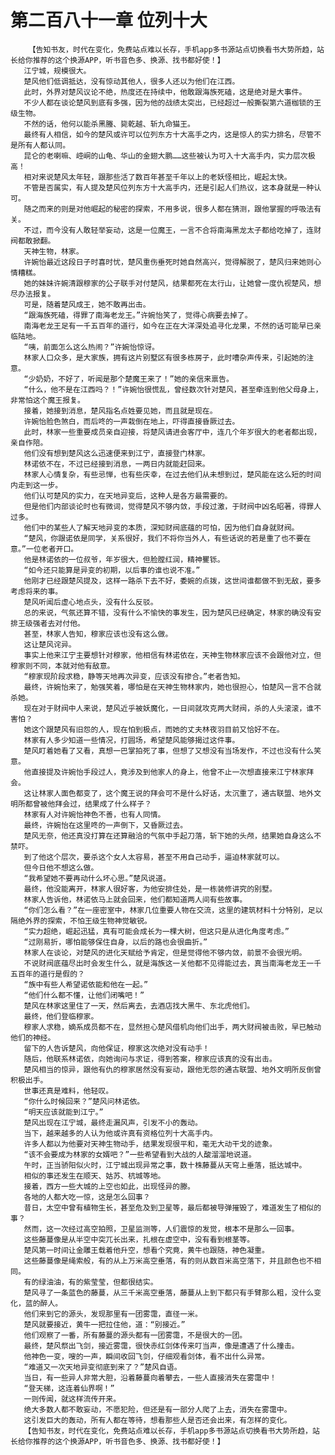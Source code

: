 # 第二百八十一章 位列十大
        【告知书友，时代在变化，免费站点难以长存，手机app多书源站点切换看书大势所趋，站长给你推荐的这个换源APP，听书音色多、换源、找书都好使！】
       江宁城，规模很大。
       楚风他们低调抵达，没有惊动其他人，很多人还以为他们在江西。
       此时，外界对楚风议论不绝，热度还在持续中，他敢跟海族死磕，这是绝对是大事件。
       不少人都在谈论楚风到底有多强，因为他的战绩太突出，已经超过一般撕裂第六道枷锁的王级生物。
       不然的话，他何以能杀黑螣、毙乾越、斩九命猫王。
       最终有人相信，如今的楚风或许可以位列东方十大高手之内，这是惊人的实力排名，尽管不是所有人都认同。
       昆仑的老喇嘛、崆峒的山龟、华山的金翅大鹏……这些被认为可入十大高手内，实力层次极高！
       相对来说楚风太年轻，跟那些活了数百年甚至千年以上的老妖怪相比，崛起太快。
       不管是否属实，有人提及楚风位列东方十大高手内，还是引起人们热议，这本身就是一种认可。
       随之而来的则是对他崛起的秘密的探索，不用多说，很多人都在猜测，跟他掌握的呼吸法有关。
       不过，而今没有人敢轻举妄动，这是一位魔王，一言不合将南海黑龙太子都给吃掉了，连财阀都敢掀翻。
       天神生物，林家。
       许婉怡最近这段日子时喜时忧，楚风重伤垂死时她自然高兴，觉得解脱了，楚风归来她则心情糟糕。
       她的妹妹许婉清跟穆家的公子联手对付楚风，结果都死在太行山，让她曾一度仇视楚风，想尽办法报复。
       可是，随着楚风成王，她不敢再出击。
       “跟海族死磕，得罪了南海老龙王。”许婉怡笑了，觉得心病要去掉了。
       南海老龙王足有一千五百年的道行，如今在正在大洋深处追寻化龙果，不然的话可能早已亲临陆地。
       “咦，前面怎么这么热闹？”许婉怡惊讶。
       林家人口众多，是大家族，拥有这片别墅区有很多栋房子，此时嘈杂声传来，引起她的注意。
       “少奶奶，不好了，听闻是那个楚魔王来了！”她的亲信来禀告。
       “什么，他不是在江西吗？！”许婉怡很慌乱，曾经数次针对楚风，甚至牵连到他父母身上，非常怕这个魔王报复。
       接着，她接到消息，楚风指名点姓要见她，而且就是现在。
       许婉怡脸色煞白，而后咚的一声栽倒在地上，吓得直接昏厥过去。
       此时，林家一些重要成员亲自迎接，将楚风请进会客厅中，连几个年岁很大的老者都出现，亲自作陪。
       他们没有想到楚风这么迅速便来到江宁，直接登门林家。
       林诺依不在，不过已经接到消息，一两日内就能赶回来。
       林家人心情复杂，有些忌惮，也有些庆幸，在过去他们从未想到过，楚风能在这么短的时间内走到这一步。
       他们认可楚风的实力，在天地异变后，这种人是各方最需要的。
       但是他们内部谈论时也有微词，觉得楚风不够内敛，手段过激，于财阀中凶名昭著，得罪人过多。
       他们中的某些人了解天地异变的本质，深知财阀底蕴的可怕，因为他们自身就财阀。
       “楚风，你跟诺依是同学，关系很好，我们不将你当外人，有些话说的若是重了也不要在意。”一位老者开口。
       他是林诺依的一位叔爷，年岁很大，但脸膛红润，精神矍铄。
       “如今还只能算是异变的初期，以后事的谁也说不准。”
       他刚才已经跟楚风提及，这样一路杀下去不好，委婉的点拨，这世间谁都做不到无敌，要多考虑将来的事。
       楚风听闻后虚心地点头，没有什么反驳。
       总的来说，气氛还算不错，没有什么不愉快的事发生，因为楚风已经确定，林家的确没有安排王级强者去对付他。
       甚至，林家人告知，穆家应该也没有这么做。
       这让楚风诧异。
       事实上他来江宁主要想针对穆家，他相信有林诺依在，天神生物林家应该不会跟他对立，但穆家则不同，本就对他有敌意。
       “穆家现阶段求稳，静等天地再次异变，应该没有掺合。”老者告知。
       最终，许婉怡来了，勉强笑着，哪怕是在天神生物林家内，她也很担心，怕楚风一言不合就杀她。
       现在对于财阀中人来说，楚风近乎被妖魔化，一日间就攻克两大财阀，杀的人头滚滚，谁不害怕？
       她这个跟楚风有旧怨的人，现在怕到极点，而她的丈夫林夜羽目前又恰好不在。
       林家有人多少知道一些情况，打圆场，希望楚风能够揭过这件事。
       楚风盯着她看了又看，真想一巴掌拍死了事，但想了又想没有当场发作，不过也没有什么笑意。
       他直接提及许婉怡手段过人，竟涉及到他家人的身上，他曾不止一次想直接来江宁林家拜会。
       这让林家人面色都变了，这个魔王说的拜会可不是什么好话，太沉重了，通古联盟、地外文明所都曾被他拜会过，结果成了什么样子？
       林家有人对许婉怡神色不善，也有人同情。
       最终，许婉怡在这里咚的一声倒下，又昏厥过去。
       楚风无奈，他还真没打算在还算融洽的气氛中手起刀落，斩下她的头颅，结果她自身这么不禁吓。
       到了他这个层次，要杀这个女人太容易，甚至不用自己动手，逼迫林家就可以。
       但今日他不想这么做。
       “我希望她不要再动什么坏心思。”楚风说道。
       最终，他没能离开，林家人很好客，为他安排住处，是一栋装修讲究的别墅。
       林家人告诉他，林诺依马上就会回来，他们都知道两人间有些故事。
       “你们怎么看？”在一座密室中，林家几位重要人物在交流，这里的建筑材料十分特别，足以隔绝外界的探索，不怕王级生物神觉敏锐。
       “实力超绝，崛起迅猛，真有可能会成长为一棵大树，但这只是从进化角度考虑。”
       “过刚易折，哪怕能够保住自身，以后的路也会很曲折。”
       林家人在谈论，对楚风的进化天赋给予肯定，但是觉得他不够内敛，前景不会很光明。
       不说财阀底蕴尽出时会发生什么，就是海族这一关他都不见得能过去，真当南海老龙王一千五百年的道行是假的？
       “族中有些人希望诺依能和他在一起。”
       “他们什么都不懂，让他们闭嘴吧！”
       楚风在林家这里住了一天，然后离去，去酒店找大黑牛、东北虎他们。
       最终，他们登临穆家。
       穆家人求稳，嫡系成员都不在，显然担心楚风借机向他们出手，两大财阀被击败，早已触动他们的神经。
       留下的人告诉楚风，向他保证，穆家这次绝对没有动手！
       随后，他联系林诺依，向她询问与求证，得到答案，穆家应该真的没有出击。
       楚风相当的惊异，跟他有仇的穆家居然没有妄动，跟他无怨的通古联盟、地外文明所反倒曾积极出手。
       世事还真是难料，他轻叹。
       “你什么时候回来？”楚风问林诺依。
       “明天应该就能到江宁。”
       楚风出现在江宁城，最终走漏风声，引发不小的轰动。
       当下，越来越多的人认为他或许真有资格位列十大高手内。
       许多人都以为他要对天神生物动手，结果发现很平和，毫无大动干戈的迹象。
       “该不会要成为林家的女婿吧？”一些希望看到大战的人酸溜溜地说道。
       午时，正当骄阳似火时，江宁城出现异常之事，数十株藤蔓从天穹上垂落，抵达城中。
       相似的事还发生在顺天、姑苏、杭城等地。
       接着，西方一些大城的上空也如此，出现怪异的滕。
       各地的人都大吃一惊，这是怎么回事？
       昔日，太空中曾有植物生长，甚至危及到卫星等，最后都被导弹摧毁了，难道发生了相似的事？
       然而，这一次经过高空拍照，卫星监测等，人们震惊的发觉，根本不是那么一回事。
       这些藤蔓像是从半空中突兀长出来，扎根在虚空中，没有看到根茎等。
       楚风第一时间让金雕王载着他升空，想看个究竟，黄牛也跟随，神色凝重。
       这些藤蔓像是绳索般，有的从上万米高空垂落，有的则从数百米高空落下，并且颜色也不相同。
       有的绿油油，有的紫莹莹，但都很结实。
       楚风寻了一条蓝色的藤蔓，从三千米高空垂落，藤蔓从上到下都只有手臂那么粗，没什么变化，蓝的醉人。
       他们来到它的源头，发现那里有一团雾霭，直径一米。
       楚风就要接近，黄牛一把拉住他，道：“别接近。”
       他们观察了一番，所有藤蔓的源头都有一团雾霭，不是很大的一团。
       最终，楚风祭出飞剑，接近雾霭，很快赤红剑体传来叮当声，像是遭遇了什么撞击。
       他神色一变，嗖的一声，瞬间收回飞剑，仔细观看剑体，看不出什么异常。
       “难道又一次天地异变彻底到来了？”楚风自语。
       当日，有一些异人非常大胆，沿着藤蔓向着攀去，一些人直接消失在雾霭中！
       “登天梯，这连着仙界啊！”
       一则传闻，就这样流传开来。
       绝大多数人都不敢妄动，不愿犯险，但还是有一部分人爬了上去，消失在雾霭中。
       这引发巨大的轰动，所有人都在等待，想看那些人是否还会出来，有怎样的变化。
       【告知书友，时代在变化，免费站点难以长存，手机app多书源站点切换看书大势所趋，站长给你推荐的这个换源APP，听书音色多、换源、找书都好使！】